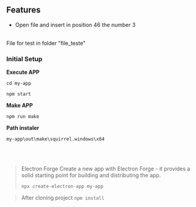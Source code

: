 ## Features
- Open file and insert in position 46 the number 3
<br>
File for test in folder "file_teste"
<br>

### Initial Setup

**Execute APP**

`cd my-app`

`npm start`

**Make APP**

`npm run make`

**Path instaler**

`my-app\out\make\squirrel.windows\x64`



<br>
<br>

> Electron Forge
> Create a new app with Electron Forge - it provides a solid starting point for building and distributing the app.
>
>`npx create-electron-app my-app`


>After cloning project 
>`npm install`